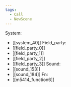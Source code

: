 ```yaml
---
tags:
  - Call
  - NewScene
---
```

System:
- [[system_40]]
Field_party:
- [[field_party_0]]
- [[field_party_1]]
- [[field_party_2]]
- [[field_party_3]]
Sound:
- [[sound_153]]
- [[sound_184]]
Fn:
- [[m5414_function6]]
